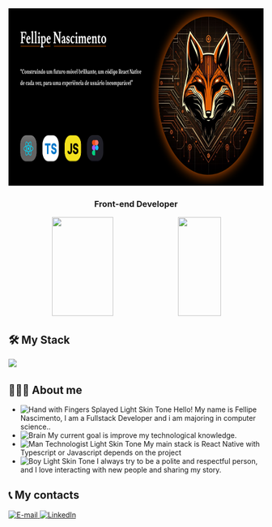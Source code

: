 <div align="center">
  <img height="350em" src="./assets/Banner.png"/>
</div>

<h3 align="center">
  Front-end Developer
</h3>


<div align="center">  
  
  <img width="49%" height="195px" src="https://github-readme-stats.vercel.app/api?username=fnguedes&show_icons=true&count_private=true&title_color=80F7D4&icon_color=9d00ff&text_color=c9d1d9&bg_color=0d1117&border_color=fff0" /> 
  
  <img width="41%" height="195px" src="https://github-readme-stats.vercel.app/api/top-langs/?username=fnguedes&layout=compact&title_color=80F7D4&text_color=fff&bg_color=0d1117&border_color=fff0" />
  
</div>

## 🛠 My Stack
  
<img src="https://skillicons.dev/icons?i=react,js,ts,nodejs,vscode,tailwind,git,github,figma,postgres,html,css&theme=dark" />


## 👨🏻‍💻 About me

- <img src="https://raw.githubusercontent.com/Tarikul-Islam-Anik/Animated-Fluent-Emojis/master/Emojis/Hand%20gestures/Hand%20with%20Fingers%20Splayed%20Light%20Skin%20Tone.png" alt="Hand with Fingers Splayed Light Skin Tone" width="25" height="25" /> Hello! My name is Fellipe Nascimento, I am a Fullstack Developer and i am majoring in computer science.. <br />
- <img src="https://raw.githubusercontent.com/Tarikul-Islam-Anik/Animated-Fluent-Emojis/master/Emojis/Hand%20gestures/Brain.png" alt="Brain" width="25" height="25" /> My current goal is improve my technological knowledge.<br />
- <img src="https://raw.githubusercontent.com/Tarikul-Islam-Anik/Animated-Fluent-Emojis/master/Emojis/People%20with%20professions/Man%20Technologist%20Light%20Skin%20Tone.png" alt="Man Technologist Light Skin Tone" width="25" height="25" /> My main stack is React Native with Typescript or Javascript depends on the project<br />
- <img src="https://raw.githubusercontent.com/Tarikul-Islam-Anik/Animated-Fluent-Emojis/master/Emojis/People%20with%20professions/Boy%20Light%20Skin%20Tone.png" alt="Boy Light Skin Tone" width="25" height="25" /> I always try to be a polite and respectful person, and I love interacting with new people and sharing my story.<br />

## 📞 My contacts
<div align="left">
<p>
<a href="mailto:fngprogrammer@hotmail.com">
<img src="https://img.shields.io/badge/-email-020114?style=for-the-badge&amp;logo=microsoft-outlook&amp;logoColor=6ED2B6&amp;color:FFF" alt="E-mail">
</a>
<a href="[https://www.linkedin.com/in/felipe-me](https://www.linkedin.com/in/fellipe-nascimento-guedes-/)"><img src="https://img.shields.io/badge/-LinkedIn-020114?style=for-the-badge&amp;logo=linkedin&amp;logoColor=6ED2B6&amp;color:FFF" alt="LinkedIn"></a>
</div>
</div>
</p>
<br/>

